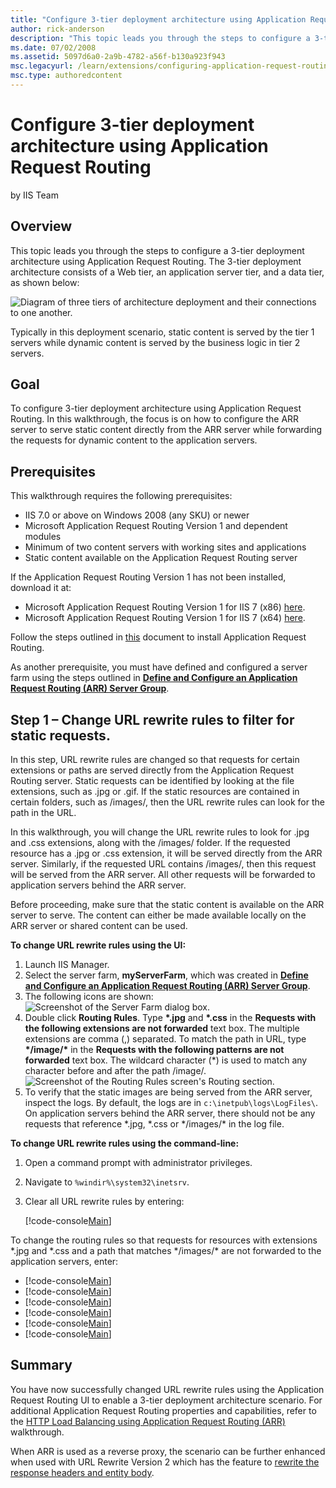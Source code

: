 ```yaml
---
title: "Configure 3-tier deployment architecture using Application Request Routing"
author: rick-anderson
description: "This topic leads you through the steps to configure a 3-tier deployment architecture using Application Request Routing. The 3-tier deployment architecture co..."
ms.date: 07/02/2008
ms.assetid: 5097d6a0-2a9b-4782-a56f-b130a923f943
msc.legacyurl: /learn/extensions/configuring-application-request-routing-arr/configure-3-tier-deployment-architecture-using-application-request-routing
msc.type: authoredcontent
---
```

# Configure 3-tier deployment architecture using Application Request Routing

by IIS Team

## Overview

This topic leads you through the steps to configure a 3-tier deployment architecture using Application Request Routing. The 3-tier deployment architecture consists of a Web tier, an application server tier, and a data tier, as shown below:

![Diagram of three tiers of architecture deployment and their connections to one another.](configure-3-tier-deployment-architecture-using-application-request-routing/_static/image1.jpg)

Typically in this deployment scenario, static content is served by the tier 1 servers while dynamic content is served by the business logic in tier 2 servers.

## Goal

To configure 3-tier deployment architecture using Application Request Routing. In this walkthrough, the focus is on how to configure the ARR server to serve static content directly from the ARR server while forwarding the requests for dynamic content to the application servers.

## Prerequisites

This walkthrough requires the following prerequisites:

- IIS 7.0 or above on Windows 2008 (any SKU) or newer
- Microsoft Application Request Routing Version 1 and dependent modules
- Minimum of two content servers with working sites and applications
- Static content available on the Application Request Routing server

If the Application Request Routing Version 1 has not been installed, download it at:

- Microsoft Application Request Routing Version 1 for IIS 7 (x86) [here](https://iis-umbraco.azurewebsites.net/downloads).
- Microsoft Application Request Routing Version 1 for IIS 7 (x64) [here](https://iis-umbraco.azurewebsites.net/downloads).

Follow the steps outlined in [this](../installing-application-request-routing-arr/install-application-request-routing.md) document to install Application Request Routing.

As another prerequisite, you must have defined and configured a server farm using the steps outlined in **[Define and Configure an Application Request Routing (ARR) Server Group](define-and-configure-an-application-request-routing-server-farm.md)**.

## Step 1 – Change URL rewrite rules to filter for static requests.

In this step, URL rewrite rules are changed so that requests for certain extensions or paths are served directly from the Application Request Routing server. Static requests can be identified by looking at the file extensions, such as .jpg or .gif. If the static resources are contained in certain folders, such as /images/, then the URL rewrite rules can look for the path in the URL.

In this walkthrough, you will change the URL rewrite rules to look for .jpg and .css extensions, along with the /images/ folder. If the requested resource has a .jpg or .css extension, it will be served directly from the ARR server. Similarly, if the requested URL contains /images/, then this request will be served from the ARR server. All other requests will be forwarded to application servers behind the ARR server.

Before proceeding, make sure that the static content is available on the ARR server to serve. The content can either be made available locally on the ARR server or shared content can be used.

**To change URL rewrite rules using the UI:**

1. Launch IIS Manager.
2. Select the server farm, **myServerFarm**, which was created in [**Define and Configure an Application Request Routing (ARR) Server Group**](define-and-configure-an-application-request-routing-server-farm.md).
3. The following icons are shown:  
    ![Screenshot of the Server Farm dialog box.](configure-3-tier-deployment-architecture-using-application-request-routing/_static/image3.jpg)
4. Double click **Routing Rules**. Type __\*.jpg__ and __\*.css__ in the **Requests with the following extensions are not forwarded** text box. The multiple extensions are comma (,) separated. To match the path in URL, type __\*/image/\*__ in the **Requests with the following patterns are not forwarded** text box. The wildcard character (\*) is used to match any character before and after the path /image/.  
    ![Screenshot of the Routing Rules screen's Routing section.](configure-3-tier-deployment-architecture-using-application-request-routing/_static/image4.jpg)
5. To verify that the static images are being served from the ARR server, inspect the logs. By default, the logs are in `c:\inetpub\logs\LogFiles\`. On application servers behind the ARR server, there should not be any requests that reference \*.jpg, \*.css or \*/images/\* in the log file.

**To change URL rewrite rules using the command-line:**

1. Open a command prompt with administrator privileges.
2. Navigate to `%windir%\system32\inetsrv`.
3. Clear all URL rewrite rules by entering:

    [!code-console[Main](configure-3-tier-deployment-architecture-using-application-request-routing/samples/sample1.cmd)]

To change the routing rules so that requests for resources with extensions \*.jpg and \*.css and a path that matches \*/images/\* are not forwarded to the application servers, enter:

- [!code-console[Main](configure-3-tier-deployment-architecture-using-application-request-routing/samples/sample2.cmd)]
- [!code-console[Main](configure-3-tier-deployment-architecture-using-application-request-routing/samples/sample3.cmd)]
- [!code-console[Main](configure-3-tier-deployment-architecture-using-application-request-routing/samples/sample4.cmd)]
- [!code-console[Main](configure-3-tier-deployment-architecture-using-application-request-routing/samples/sample5.cmd)]
- [!code-console[Main](configure-3-tier-deployment-architecture-using-application-request-routing/samples/sample6.cmd)]
- [!code-console[Main](configure-3-tier-deployment-architecture-using-application-request-routing/samples/sample7.cmd)]

## Summary

You have now successfully changed URL rewrite rules using the Application Request Routing UI to enable a 3-tier deployment architecture scenario. For additional Application Request Routing properties and capabilities, refer to the [HTTP Load Balancing using Application Request Routing (ARR)](http-load-balancing-using-application-request-routing.md) walkthrough.

When ARR is used as a reverse proxy, the scenario can be further enhanced when used with URL Rewrite Version 2 which has the feature to [rewrite the response headers and entity body](../url-rewrite-module/reverse-proxy-with-url-rewrite-v2-and-application-request-routing.md).
